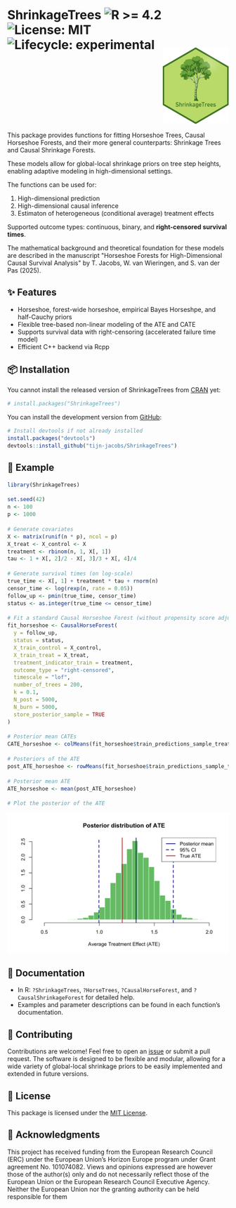 # ShrinkageTrees <img src="https://img.shields.io/badge/R%3E%3D-4.2-blue" alt="R >= 4.2"> ![License: MIT](https://img.shields.io/badge/license-MIT-green) ![Lifecycle: experimental](https://img.shields.io/badge/lifecycle-experimental-orange) 
<p align="right">
  <img src="sticker/ShrinkageTrees_hex.png" width="150" style="margin-top:-30px;"/>
</p>



This package provides functions for fitting Horseshoe Trees, Causal Horseshoe Forests, and their more general counterparts: Shrinkage Trees and Causal Shrinkage Forests.  

These models allow for global-local shrinkage priors on tree step heights, enabling adaptive modeling in high-dimensional settings.

The functions can be used for:

1) High-dimensional prediction  
2) High-dimensional causal inference 
3) Estimaton of heterogeneous (conditional average) treatment effects

Supported outcome types: continuous, binary, and **right-censored survival times**.

The mathematical background and theoretical foundation for these models are described in the manuscript "Horseshoe Forests for High-Dimensional Causal Survival Analysis" by T. Jacobs, W. van Wieringen, and S. van der Pas (2025).


## ✨ Features

- Horseshoe, forest-wide horseshoe, empirical Bayes Horseshpe, and half-Cauchy priors
- Flexible tree-based non-linear modeling of the ATE and CATE
- Supports survival data with right-censoring (accelerated failure time model)
- Efficient C++ backend via Rcpp

## 📦 Installation

You cannot install the released version of ShrinkageTrees from [CRAN](https://CRAN.R-project.org) yet:

```r
# install.packages("ShrinkageTrees")
```

You can install the development version from [GitHub](https://github.com/tijn-jacobs/ShrinkageTrees):

```r
# Install devtools if not already installed
install.packages("devtools")
devtools::install_github("tijn-jacobs/ShrinkageTrees")
```


## 🚀 Example

```r
library(ShrinkageTrees)

set.seed(42)
n <- 100
p <- 1000

# Generate covariates
X <- matrix(runif(n * p), ncol = p)
X_treat <- X_control <- X
treatment <- rbinom(n, 1, X[, 1])
tau <- 1 + X[, 2]/2 - X[, 3]/3 + X[, 4]/4

# Generate survival times (on log-scale)
true_time <- X[, 1] + treatment * tau + rnorm(n)
censor_time <- log(rexp(n, rate = 0.05))
follow_up <- pmin(true_time, censor_time)
status <- as.integer(true_time <= censor_time)

# Fit a standard Causal Horseshoe Forest (without propensity score adjustment)
fit_horseshoe <- CausalHorseForest(
  y = follow_up,
  status = status,
  X_train_control = X_control,
  X_train_treat = X_treat,
  treatment_indicator_train = treatment,
  outcome_type = "right-censored",
  timescale = "lof",
  number_of_trees = 200,
  k = 0.1,
  N_post = 5000,
  N_burn = 5000,
  store_posterior_sample = TRUE
)

# Posterior mean CATEs
CATE_horseshoe <- colMeans(fit_horseshoe$train_predictions_sample_treat)

# Posteriors of the ATE
post_ATE_horseshoe <- rowMeans(fit_horseshoe$train_predictions_sample_treat)

# Posterior mean ATE
ATE_horseshoe <- mean(post_ATE_horseshoe)

# Plot the posterior of the ATE
```
![Posterior ATE plot](man/figures/posterior_ate_plot.png)


## 📄 Documentation

- In R: `?ShrinkageTrees`, `?HorseTrees`, `?CausalHorseForest`, and `?CausalShrinkageForest` for detailed help.
- Examples and parameter descriptions can be found in each function’s documentation.


## 🤝 Contributing

Contributions are welcome! Feel free to open an [issue](https://github.com/tijn-jacobs/ShrinkageTrees/issues) or submit a pull request. 
The software is designed to be flexible and modular, allowing for a wide variety of global-local shrinkage priors to be easily implemented and extended in future versions.



## 📄 License

This package is licensed under the [MIT License](https://cran.r-project.org/web/licenses/MIT).


## 💬 Acknowledgments

This project has received funding from the European Research Council (ERC) under the European Union’s Horizon Europe program under Grant agreement No. 101074082. Views and opinions expressed are however those of the author(s) only and do not necessarily reflect those of the European Union or the European Research Council Executive Agency. Neither the European Union nor the granting authority can be held responsible for them
